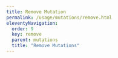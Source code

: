 ```yaml
---
title: Remove Mutation
permalink: /usage/mutations/remove.html
eleventyNavigation:
  order: 9
  key: remove
  parent: mutations
  title: "Remove Mutations"
---
```

